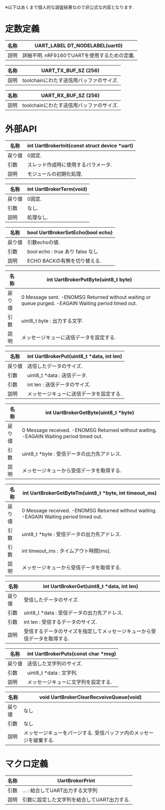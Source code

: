 ※以下はあくまで個人的な調査結果なので非公式な内容となります.  

# 定数定義

|名称   |UART_LABEL DT_NODELABEL(uart0)                 |
|---    |---                                            |
|説明   |詳細不明. nRF9160でUARTを使用するための定義.   |

|名称   |UART_TX_BUF_SZ (256)                       |
|---    |---                                        |
|説明   |toolchainにわたす送信用バッファのサイズ.   |

|名称   |UART_RX_BUF_SZ (256)                       |
|---    |---                                        |
|説明   |toolchainにわたす送信用バッファのサイズ.   |

# 外部API

|名称   |int UartBrokerInit(const struct device *uart)  |
|---    |---                                            |
|戻り値 |0固定.                                         |
|引数   |スレッド作成時に使用するパラメータ.            |
|説明   |モジュールの初期化処理.                        |

|名称   |int UartBrokerTerm(void)   |
|---    |---                        |
|戻り値 |0固定.                     |
|引数   |なし.                      |
|説明   |処理なし.                  |

|名称   |bool UartBrokerSetEcho(bool echo)  |
|---    |---                                |
|戻り値 |引数echoの値.                      |
|引数   |bool echo : true あり false なし   |
|説明   |ECHO BACKの有無を切り替える.       |


|名称   |int UartBrokerPutByte(uint8_t byte)                                                                    |
|---    |---                                                                                                    |
|戻り値 |0 Message sent. -ENOMSG Returned without waiting or queue purged. -EAGAIN Waiting period timed out.    |
|引数   |uint8_t byte : 出力する文字.                                                                           |
|説明   |メッセージキューに送信データを設定する.                                                                |

|名称   |int UartBrokerPut(uint8_t *data, int len)  |
|---    |---                                        |
|戻り値 |送信したデータのサイズ.                    |
|引数   |uint8_t *data : 送信データ.                |
|引数   |int len : 送信データのサイズ.              |
|説明   |メッセージキューに送信データを設定する.    |

|名称   |int UartBrokerGetByte(uint8_t *byte)                                                       |
|---    |---                                                                                        |
|戻り値 |0 Message received. -ENOMSG Returned without waiting. -EAGAIN Waiting period timed out.    |
|引数   |uint8_t *byte : 受信データの出力先アドレス.                                                |
|説明   |メッセージキューから受信データを取得する.                                                  |

|名称   |int UartBrokerGetByteTm(uint8_t *byte, int timeout_ms)                                     |
|---    |---                                                                                        |
|戻り値 |0 Message received. -ENOMSG Returned without waiting. -EAGAIN Waiting period timed out.    |
|引数   |uint8_t *byte : 受信データの出力先アドレス.                                                |
|引数   |int timeout_ms : タイムアウト時間[ms].                                                     |
|説明   |メッセージキューから受信データを取得する.                                                  |


|名称   |int UartBrokerGet(uint8_t *data, int len)                                  |
|---    |---                                                                        |
|戻り値 |受信したデータのサイズ.                                                    |
|引数   |uint8_t *data : 受信データの出力先アドレス.                                |
|引数   |int len : 受信するデータのサイズ.                                          |
|説明   |受信するデータのサイズを指定してメッセージキューから受信データを取得する.  |

|名称   |int UartBrokerPuts(const char *msg)    |
|---    |---                                    |
|戻り値 |送信した文字列のサイズ.                |
|引数   |uint8_t *data : 文字列.                |
|説明   |メッセージキューに文字列を設定する.    |

|名称   |void UartBrokerClearRecveiveQueue(void)                                |
|---    |---                                                                    |
|戻り値 |なし                                                                   |
|引数   |なし                                                                   |
|説明   |メッセージキューをパージする. 受信バッファ内のメッセージを破棄する.    |

# マクロ定義

|名称   |UartBrokerPrint                                |
|---    |---                                            |
|引数   |... : 結合してUART出力する文字列               |
|説明   |引数に設定した文字列を結合してUART出力する.    |
